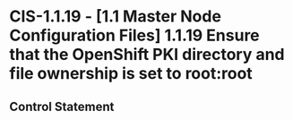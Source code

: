 # CIS-1.1.19 - \[1.1 Master Node Configuration Files\] 1.1.19 Ensure that the OpenShift PKI directory and file ownership is set to root:root

## Control Statement
